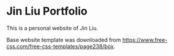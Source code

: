 # Jin Liu Portfolio

This is a personal website of Jin Liu.

Base website template was downloaded from https://www.free-css.com/free-css-templates/page238/box.


